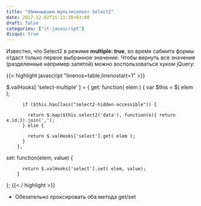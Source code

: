 ```yaml
---
title: "Обманываем мультиселект Select2"
date: 2017-12-02T15:11:38+03:00
draft: false
categories: ["it-javascript"]
disqus: true
---
```

Известно, что Select2 в режиме **multiple: true**, во время сабмита формы отдаст только первое выбранное значение.
Чтобы вернуть все значения (разделенные например запятой) можно воспользоваться хуком jQuery:

{{< highlight javascript "linenos=table,linenostart=1" >}}

$.valHooks[ 'select-multiple' ] = {
  get:  function( elem ) {
          var $this = $( elem );

          if ($this.hasClass("select2-hidden-accessible")) {

            return $.map($this.select2('data'), function(e){ return e.id;}).join(',');
          } else {

            return $.valHooks['select'].get( elem );
          }
        },
  set:  function(elem, value) {

          return $.valHooks['select'].set( elem, value);
        }
  };
{{< / highlight >}}

* Обязательно проксировать оба метода get/set

<!--more-->
